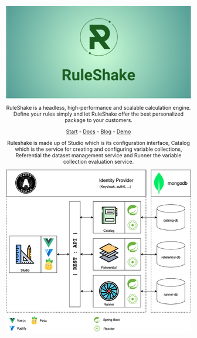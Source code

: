 <p align="center">
  <a href="https://ruleshake.com/"><img src="https://raw.githubusercontent.com/ruleshake/ruleshake-start/main/imgs/ruleshake-hero.png" alt="ruleshake"></a>
</p>

<p align=center>
RuleShake is a headless, high-performance and scalable calculation engine.
<br />
Define your rules simply and let RuleShake offer the best personalized package to your customers.
</p>

<p align="center">
  <a href="https://github.com/ruleshake/ruleshake-start">Start</a> - <a href="https://ruleshake.com/docs/intro">Docs</a> - <a href="https://ruleshake.com/blog/">Blog</a> - <a href="https://demo.ruleshake.com">Demo</a>
</p>

<p align="center">
Ruleshake is made up of Studio which is its configuration interface, Catalog which is the service for creating and 
configuring variable collections, Referential the dataset management service and Runner the variable collection evaluation service.
</p>

<p align="center">
  <a href="https://ruleshake.com/blog/architecture"><img src="https://raw.githubusercontent.com/ruleshake/ruleshake-start/main/imgs/ruleshake-architecture.png" alt="ruleshake-architecture"></a>
</p>